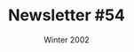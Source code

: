 ---
title: "Newsletter #54"
date: "Winter 2002"
pdf: "https://archive.org/details/interspecies-communication-newsletter-0054"
---